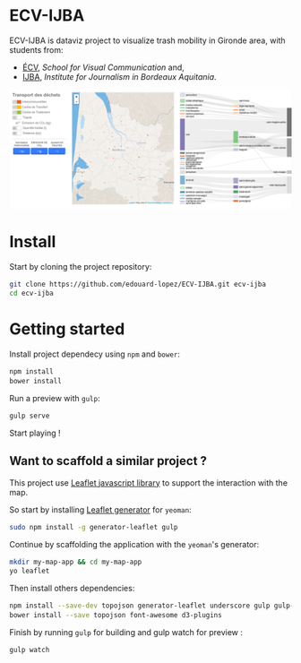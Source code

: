 # ECV-IJBA
 
ECV-IJBA is dataviz project to visualize trash mobility in Gironde area, with students from:

* [ÉCV](http://ecv.fr/), _School for Visual Communication_ and,
* [IJBA](http://www.ijba.u-bordeaux3.fr/), _Institute for Journalism in Bordeaux Aquitania_.

![dataviz preview](./preview.04-sankey-diagram.png)

# Install

Start by cloning the project repository:
```bash
git clone https://github.com/edouard-lopez/ECV-IJBA.git ecv-ijba
cd ecv-ijba
```

# Getting started 

Install project dependecy using `npm` and `bower`:
```bash
npm install
bower install
```
Run a preview with `gulp`:
```bash
gulp serve
```
Start playing !

## Want to scaffold a similar project ?

This project use [Leaflet javascript library](http://leafletjs.com/) to support the interaction with the map.

So start by installing [Leaflet generator](https://www.npmjs.org/package/generator-leaflet) for `yeoman`:
```bash
sudo npm install -g generator-leaflet gulp
```

Continue by scaffolding the application with the `yeoman`'s generator:
```bash
mkdir my-map-app && cd my-map-app
yo leaflet
```
Then install others dependencies:
```bash
npm install --save-dev topojson generator-leaflet underscore gulp gulp-sass
bower install --save topojson font-awesome d3-plugins
```
Finish by running `gulp` for building and gulp watch for preview :
```bash
gulp watch
```

